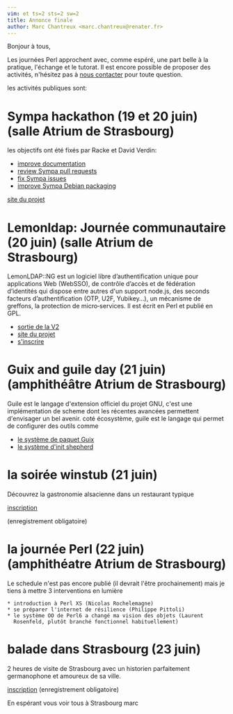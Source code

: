 ```yaml
---
vim: et ts=2 sts=2 sw=2
title: Annonce finale
author: Marc Chantreux <marc.chantreux@renater.fr>
---
```

Bonjour à tous,

Les journées Perl approchent avec, comme espéré, une part belle à la
pratique, l'échange et le tutorat. Il est encore possible de proposer des
activités, n'hésitez pas à
[nous contacter](mailto:journees-perl-2019-contact@listes.renater.fr)
pour toute question.

les activités publiques sont:

# Sympa hackathon (19 et 20 juin) (salle Atrium de Strasbourg)

les objectifs ont été fixés par Racke et David Verdin:

* [improve documentation](https://sympa-community.github.io/)
* [review Sympa pull requests](https://github.com/sympa-community/sympa/pulls)
* [fix Sympa issues](https://github.com/sympa-community/sympa/issues)
* [improve Sympa Debian packaging](https://salsa.debian.org/sympa-team/sympa)

[site du projet](http://sympa.org)

# Lemonldap: Journée communautaire (20 juin) (salle Atrium de Strasbourg)

LemonLDAP::NG est un logiciel libre d’authentification unique pour applications
Web (WebSSO), de contrôle d’accès et de fédération d’identités qui dispose entre autres
d'un support node.js, des seconds facteurs d’authentification (OTP, U2F,
Yubikey…), un mécanisme de greffons, la protection de micro‐services. Il est écrit en
Perl et publié en GPL.

* [sortie de la V2](https://linuxfr.org/news/sortie-de-lemonldap-ng-2-0)
* [site du projet](http://lemonldap-ng.org/)
* [s'inscrire](https://framadate.org/rencontre-communautaire-llng-2019)

# Guix and guile day (21 juin) (amphithéâtre Atrium de Strasbourg)

Guile est le langage d'extension officiel du projet GNU, c'est une
implémentation de scheme dont les récentes avancées permettent
d'envisager un bel avenir. coté écosystème, guile est le langage qui
permet de configurer des outils comme

* [le système de paquet Guix](https://www.gnu.org/software/guix/)
* [le système d'init shepherd](https://www.gnu.org/software/shepherd/)

# la soirée winstub (21 juin)

Découvrez la gastronomie alsacienne dans un restaurant typique

[inscription](https://framadate.org/jp19sxbwinstub)

(enregistrement obligatoire)

# la journée Perl (22 juin) (amphithéatre Atrium de Strasbourg)

Le schedule n'est pas encore publié (il devrait l'être prochainement)
mais je tiens à mettre 3 interventions en lumière

    * introduction à Perl XS (Nicolas Rochelemagne)
    * se préparer l'internet de résilience (Philippe Pittoli)
    * le système OO de Perl6 a changé ma vision des objets (Laurent
      Rosenfeld, plutôt branché fonctionnel habituellement)

# balade dans Strasbourg (23 juin)

2 heures de visite de Strasbourg avec un historien parfaitement germanophone et
amoureux de sa ville.

[inscription](https://framadate.org/jp19sxbtour)
(enregistrement obligatoire)

En espérant vous voir tous à Strasbourg
marc
